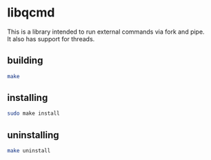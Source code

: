 # libqcmd
This is a library intended to run external commands via fork and pipe.<br />
It also has support for threads.

## building
```sh
make
```

## installing
```sh
sudo make install
```

## uninstalling
```sh
make uninstall
```
